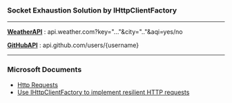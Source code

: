### Socket Exhaustion Solution by IHttpClientFactory
--- 
**[WeatherAPI]** : api.weather.com?key="..."&city=".."&aqi=yes/no

**[GitHubAPI]** : api.github.com/users/{username}

[WeatherAPI]: https://www.weatherapi.com/?target=_blank
[GitHubAPI]: https://docs.github.com/en/rest

---
### Microsoft Documents
- [Http Requests][MicrosoftHttpClient]
- [Use IHttpClientFactory to implement resilient HTTP requests][IHttpClientFactory]


[MicrosoftHttpClient]: https://docs.microsoft.com/en-us/aspnet/core/fundamentals/http-requests?view=aspnetcore-5.0 
[IHttpClientFactory]: https://docs.microsoft.com/en-us/dotnet/architecture/microservices/implement-resilient-applications/use-httpclientfactory-to-implement-resilient-http-requests 

